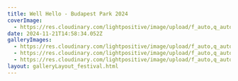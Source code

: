 ```yaml
---
title: Well Hello - Budapest Park 2024
coverImage:
  - https://res.cloudinary.com/lightpositive/image/upload/f_auto,q_auto/v1732201249/uploads/Well%20Hello%20Budapest%20Park%202024/IMG_0265.jpg
date: 2024-11-21T14:58:34.052Z
galleryImages:
  - https://res.cloudinary.com/lightpositive/image/upload/f_auto,q_auto/v1732201249/uploads/Well%20Hello%20Budapest%20Park%202024/IMG_0265.jpg
  - https://res.cloudinary.com/lightpositive/image/upload/f_auto,q_auto/v1732201292/uploads/Well%20Hello%20Budapest%20Park%202024/IMG_0267.jpg
  - https://res.cloudinary.com/lightpositive/image/upload/f_auto,q_auto/v1732201291/uploads/Well%20Hello%20Budapest%20Park%202024/IMG_0266.jpg
layout: galleryLayout_festival.html
---
```

